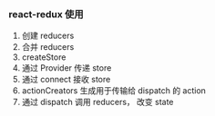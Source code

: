 ### react-redux 使用
1. 创建 reducers
2. 合并 reducers
3. createStore
4. 通过 Provider 传递 store
5. 通过 connect 接收 store
6. actionCreators 生成用于传输给 dispatch 的 action 
7. 通过 dispatch 调用 reducers， 改变 state